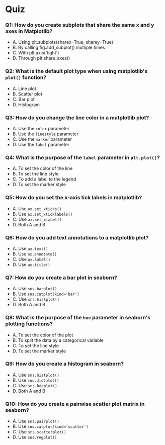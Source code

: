 # Quiz

### Q1: How do you create subplots that share the same x and y axes in Matplotlib?

- A. Using plt.subplots(sharex=True, sharey=True)
- B. By calling fig.add_subplot() multiple times
- C. With plt.axis('tight')
- D. Through plt.share_axes()

### Q2: What is the default plot type when using matplotlib's `plot()` function?

- A. Line plot
- B. Scatter plot
- C. Bar plot
- D. Histogram

### Q3: How do you change the line color in a matplotlib plot?

- A. Use the `color` parameter
- B. Use the `linestyle` parameter
- C. Use the `marker` parameter
- D. Use the `label` parameter

### Q4: What is the purpose of the `label` parameter in `plt.plot()`?

- A. To set the color of the line
- B. To set the line style
- C. To add a label to the legend
- D. To set the marker style

### Q5: How do you set the x-axis tick labels in matplotlib?

- A. Use `ax.set_xticks()`
- B. Use `ax.set_xticklabels()`
- C. Use `ax.set_xlabel()`
- D. Both A and B

### Q6: How do you add text annotations to a matplotlib plot?

- A. Use `ax.text()`
- B. Use `ax.annotate()`
- C. Use `ax.label()`
- D. Use `ax.title()`

### Q7: How do you create a bar plot in seaborn?

- A. Use `sns.barplot()`
- B. Use `sns.catplot(kind='bar')`
- C. Use `sns.histplot()`
- D. Both A and B

### Q8: What is the purpose of the `hue` parameter in seaborn's plotting functions?

- A. To set the color of the plot
- B. To split the data by a categorical variable
- C. To set the line style
- D. To set the marker style

### Q9: How do you create a histogram in seaborn?

- A. Use `sns.histplot()`
- B. Use `sns.distplot()`
- C. Use `sns.kdeplot()`
- D. Both A and B

### Q10: How do you create a pairwise scatter plot matrix in seaborn?

- A. Use `sns.pairplot()`
- B. Use `sns.catplot(kind='scatter')`
- C. Use `sns.scatterplot()`
- D. Use `sns.regplot()`

